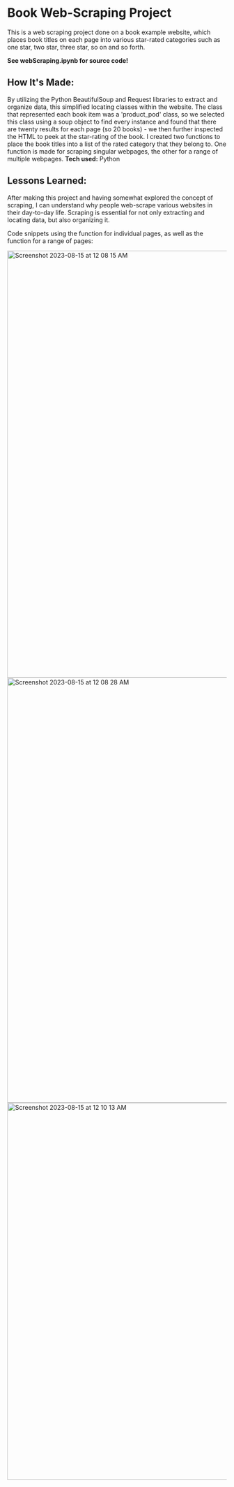 # Book Web-Scraping Project
This is a web scraping project done on a book example website, which places book titles on each page into various star-rated categories such as one star, two star, three star, so on and so forth. 

**See webScraping.ipynb for source code!**

## How It's Made:
By utilizing the Python BeautifulSoup and Request libraries to extract and organize data, this simplified locating classes within the 
website. The class that represented each book item was a 'product_pod' class, so we selected this class using a soup object to find every instance and found that there are twenty results for each page (so 20 books) - we then further inspected the HTML to peek at the star-rating of the book. I created two functions to place the book titles into a list of the rated category that they belong to. One function is made for scraping singular webpages, the other for a range of multiple webpages.
**Tech used:** Python

## Lessons Learned:
After making this project and having somewhat explored the concept of scraping, I can understand why people web-scrape various websites in their day-to-day life. Scraping is essential for not only extracting and locating data, but also organizing it.


Code snippets using the function for individual pages, as well as the function for a range of pages:

<img width="978" alt="Screenshot 2023-08-15 at 12 08 15 AM" src="https://github.com/shamshasan0/Python/assets/105460072/8c224199-6eaa-48f2-8890-5fa25a3a2b05">

<img width="974" alt="Screenshot 2023-08-15 at 12 08 28 AM" src="https://github.com/shamshasan0/Python/assets/105460072/f6a19a21-d9b3-43f1-a773-00540332de26">

<img width="864" alt="Screenshot 2023-08-15 at 12 10 13 AM" src="https://github.com/shamshasan0/Python/assets/105460072/5e73f1a6-55a9-41fa-9eb2-2217cddba0a7">
